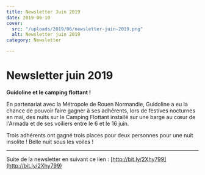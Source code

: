```yaml
---
title: Newsletter Juin 2019
date: 2019-06-10
cover:
  src: "/uploads/2019/06/newsletter-juin-2019.png"
  alt: Newsletter juin 2019
category: Newsletter

---
```

# Newsletter juin 2019

**Guidoline et le camping flottant !**

En partenariat avec la Métropole de Rouen Normandie, Guidoline a eu la chance de pouvoir faire gagner à ses adhérents, lors de festives nocturnes en mai, des nuits sur le Camping Flottant installé sur une barge au cœur de l'Armada et de ses voiliers entre le 6 et le 16 juin.

Trois adhérents ont gagné trois places pour deux personnes pour une nuit insolite ! Belle nuit sous les voiles !

---

Suite de la newsletter en suivant ce lien : [http://bit.ly/2Xhy799](http://bit.ly/2Xhy799)